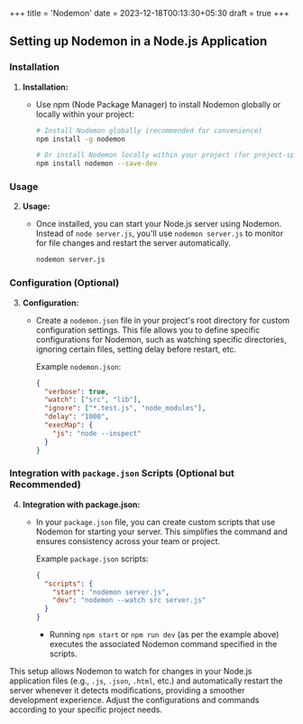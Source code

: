 +++
title = 'Nodemon'
date = 2023-12-18T00:13:30+05:30
draft = true
+++

## Setting up Nodemon in a Node.js Application

### Installation

1. **Installation:**
   - Use npm (Node Package Manager) to install Nodemon globally or locally within your project:

     ```bash
     # Install Nodemon globally (recommended for convenience)
     npm install -g nodemon

     # Or install Nodemon locally within your project (for project-specific use)
     npm install nodemon --save-dev
     ```

### Usage

2. **Usage:**
   - Once installed, you can start your Node.js server using Nodemon. Instead of `node server.js`, you'll use `nodemon server.js` to monitor for file changes and restart the server automatically.

     ```bash
     nodemon server.js
     ```

### Configuration (Optional)

3. **Configuration:**
   - Create a `nodemon.json` file in your project's root directory for custom configuration settings. This file allows you to define specific configurations for Nodemon, such as watching specific directories, ignoring certain files, setting delay before restart, etc.

     Example `nodemon.json`:

     ```json
     {
       "verbose": true,
       "watch": ["src", "lib"],
       "ignore": ["*.test.js", "node_modules"],
       "delay": "1000",
       "execMap": {
         "js": "node --inspect"
       }
     }
     ```

### Integration with `package.json` Scripts (Optional but Recommended)

4. **Integration with package.json:**
   - In your `package.json` file, you can create custom scripts that use Nodemon for starting your server. This simplifies the command and ensures consistency across your team or project.

     Example `package.json` scripts:

     ```json
     {
       "scripts": {
         "start": "nodemon server.js",
         "dev": "nodemon --watch src server.js"
       }
     }
     ```

     - Running `npm start` or `npm run dev` (as per the example above) executes the associated Nodemon command specified in the scripts.

This setup allows Nodemon to watch for changes in your Node.js application files (e.g., `.js`, `.json`, `.html`, etc.) and automatically restart the server whenever it detects modifications, providing a smoother development experience. Adjust the configurations and commands according to your specific project needs.
